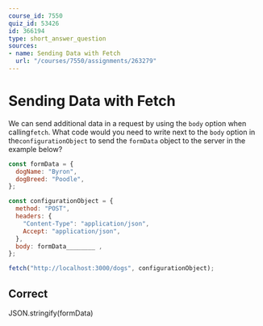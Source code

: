```yaml
---
course_id: 7550
quiz_id: 53426
id: 366194
type: short_answer_question
sources:
- name: Sending Data with Fetch
  url: "/courses/7550/assignments/263279"
---
```


# Sending Data with Fetch

We can send additional data in a request by using the `body` option when
calling`fetch`. What code would you need to write next to the `body` option in
the`configurationObject` to send the `formData` object to the server in the
example below?

```javascript
const formData = {
  dogName: "Byron",
  dogBreed: "Poodle",
};

const configurationObject = {
  method: "POST",
  headers: {
    "Content-Type": "application/json",
    Accept: "application/json",
  },
  body: formData________ ,
};

fetch("http://localhost:3000/dogs", configurationObject);
```

## Correct

JSON.stringify(formData)
